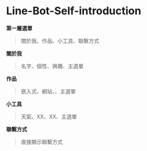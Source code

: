 # Line-Bot-Self-introduction

**第一層選單**
> 關於我、作品、小工具、聯繫方式

**關於我**
> 名字、個性、興趣、主選單

**作品**
> 嵌入式、網站、、主選單

**小工具**
> 天氣、XX、XX、主選單

**聯繫方式**
> 直接顯示聯繫方式
